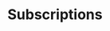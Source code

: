 ---
title: Subscriptions
description: Subscriptions are the subscriptions that are available to the customer when they subscribe to a service.
sidebar_position: 2
---